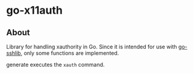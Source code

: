 go-x11auth
===

## About

Library for handling xauthority in Go.
Since it is intended for use with [go-sshlib](https://github.com/blacknon/go-sshlib), only some functions are implemented.

generate executes the `xauth` command.
